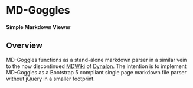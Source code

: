 # MD-Goggles
#### Simple Markdown Viewer
## Overview
MD-Goggles functions as a stand-alone markdown parser in a similar vein to the now discontinued [MDWiki](https://github.com/Dynalon/mdwiki) of [Dynalon](https://github.com/Dynalon/mdwiki). The intention is to implement MD-Goggles as a Bootstrap 5 compliant single page markdown file parser without jQuery in a smaller footprint.
